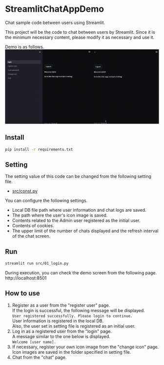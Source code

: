 # StreamlitChatAppDemo

Chat sample code between users using Streamlit.

This project will be the code to chat between users by Streamlit.
Since it is the minimum necessary content, please modify it as necessary and use it.

Demo is as follows.
![Demo](result/result.gif)

## Install

```bash
pip install -r requirements.txt
```

## Setting

The setting value of this code can be changed from the following setting file.
* [src/const.py](src/const.py)

You can configure the following settings.
* Local DB file path where user information and chat logs are saved.
* The path where the user's icon image is saved.
* Contents related to the Admin user registered as the initial user.
* Contents of cookies.
* The upper limit of the number of chats displayed and the refresh interval of the chat screen.


## Run

```bash
streamlit run src/01_login.py
```

During execution, you can check the demo screen from the following page.  
http://localhost:8501

## How to use

1. Register as a user from the "register user" page.  
    If the login is successful, the following message will be displayed.  
    ```User registered successfully. Please login to continue.```  
    User information is registered in the local DB.  
    Also, the user set in setting file is registered as an initial user.  
2. Log in as a registered user from the "login" page.  
    A message similar to the one below is displayed.  
    ```Welcome [user name].```  
3. If necessary, register your own icon image from the "change icon" page.  
    Icon images are saved in the folder specified in setting file.  
4. Chat from the "chat" page.  